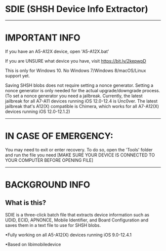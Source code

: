 # SDIE (SHSH Device Info Extractor)

--------------------------------------------------------------------------------------------------------------------------------------------------------------------

# IMPORTANT INFO

If you have an A5-A12X device, open 'A5-A12X.bat'

If you are UNSURE what device you have, visit https://bit.ly/2kepwpD

This is only for Windows 10. No Windows 7/Windows 8/macOS/Linux support yet.

Saving SHSH blobs does not require setting a nonce generator. Setting a nonce generator is only needed for the actual upgrade/downgrade process. (To set a nonce generator you need a jailbreak. Currently, the latest jailbreak for all A7-A11 devices running iOS 12.0-12.4 is Unc0ver. The latest jailbreak that's A12(X) compatible is Chimera, which works
for all A7-A12(X) devices running iOS 12.0-12.1.2)

--------------------------------------------------------------------------------------------------------------------------------------------------------------------

# IN CASE OF EMERGENCY: 
You may need to exit or enter recovery. To do so, open the 'Tools' folder and run the file you need [MAKE SURE YOUR DEVICE IS CONNECTED TO YOUR COMPUTER BEFORE OPENING FILE]

--------------------------------------------------------------------------------------------------------------------------------------------------------------------

# BACKGROUND INFO
## What is this? 

SDIE is a three-click batch file that extracts device information such as UDID, ECID, APNONCE, Mobile Identifier, and Board Configuration and saves them in a text file to use for SHSH blobs.

•Fully working on all A5-A12(X) devices running iOS 9.0-12.4.1

•Based on libimobiledevice
